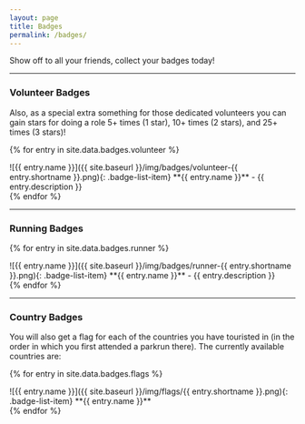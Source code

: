 ```yaml
---
layout: page
title: Badges
permalink: /badges/
---
```


Show off to all your friends, collect your badges today!

* * *

### Volunteer Badges

Also, as a special extra something for those dedicated volunteers you can gain stars for doing a role 5+ times (1 star), 10+ times (2 stars), and 25+ times (3 stars)!

{% for entry in site.data.badges.volunteer %}
  <div style="clear:left" markdown="1">
  ![{{ entry.name }}]({{ site.baseurl }}/img/badges/volunteer-{{ entry.shortname }}.png){: .badge-list-item}
  **{{ entry.name }}** - {{ entry.description }}
  </div>
{% endfor %}

<div style="clear:left"/>

* * *

### Running Badges

{% for entry in site.data.badges.runner %}
  <div style="clear:left" markdown="1">
  ![{{ entry.name }}]({{ site.baseurl }}/img/badges/runner-{{ entry.shortname }}.png){: .badge-list-item}
  **{{ entry.name }}** - {{ entry.description }}
  </div>
{% endfor %}

<div style="clear:left"/>

* * *

### Country Badges

You will also get a flag for each of the countries you have touristed in (in the order in which you first attended a parkrun there). The currently available countries are:

{% for entry in site.data.badges.flags %}
  <div style="clear:left" markdown="1">
  ![{{ entry.name }}]({{ site.baseurl }}/img/flags/{{ entry.shortname }}.png){: .badge-list-item}
  **{{ entry.name }}**
  </div>
{% endfor %}

<div style="clear:left"/>
